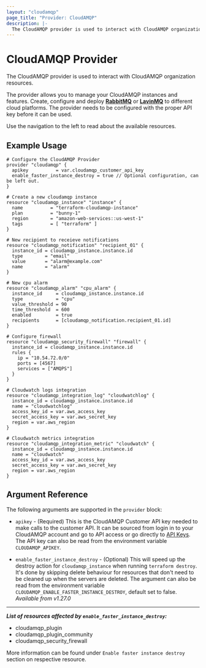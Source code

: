 ```yaml
---
layout: "cloudamqp"
page_title: "Provider: CloudAMQP"
description: |-
  The CloudAMQP provider is used to interact with CloudAMQP organization resources.
---
```


# CloudAMQP Provider

The CloudAMQP provider is used to interact with CloudAMQP organization resources.

The provider allows you to manage your CloudAMQP instances and features. Create, configure and deploy [**RabbitMQ**](https://www.rabbitmq.com/) or [**LavinMQ**](https://lavinmq.com/) to different cloud platforms. The provider needs to be configured with the proper API key before it can be used.

Use the navigation to the left to read about the available resources.

## Example Usage

```hcl
# Configure the CloudAMQP Provider
provider "cloudamqp" {
  apikey          = var.cloudamqp_customer_api_key
  enable_faster_instance_destroy = true // Optional configuration, can be left out.
}

# Create a new cloudamqp instance
resource "cloudamqp_instance" "instance" {
  name          = "terraform-cloudamqp-instance"
  plan          = "bunny-1"
  region        = "amazon-web-services::us-west-1"
  tags          = [ "terraform" ]
}

# New recipient to receieve notifications
resource "cloudamqp_notification" "recipient_01" {
  instance_id = cloudamqp_instance.instance.id
  type        = "email"
  value       = "alarm@example.com"
  name        = "alarm"
}

# New cpu alarm
resource "cloudamqp_alarm" "cpu_alarm" {
  instance_id     = cloudamqp_instance.instance.id
  type            = "cpu"
  value_threshold = 90
  time_threshold  = 600
  enabled         = true
  recipients      = [cloudamqp_notification.recipient_01.id]
}

# Configure firewall
resource "cloudamqp_security_firewall" "firewall" {
  instance_id = cloudamqp_instance.instance.id
  rules {
    ip = "10.54.72.0/0"
    ports = [4567]
    services = ["AMQPS"]
  }
}

# Cloudwatch logs integration
resource "cloudamqp_integration_log" "cloudwatchlog" {
  instance_id = cloudamqp_instance.instance.id
  name = "cloudwatchlog"
  access_key_id = var.aws_access_key
  secret_access_key = var.aws_secret_key
  region = var.aws_region
}

# Cloudwatch metrics integration
resource "cloudamqp_integration_metric" "cloudwatch" {
  instance_id = cloudamqp_instance.instance.id
  name = "cloudwatch"
  access_key_id = var.aws_access_key
  secret_access_key = var.aws_secret_key
  region = var.aws_region
}
```

## Argument Reference

The following arguments are supported in the `provider` block:

* `apikey` - (Required) This is the CloudAMQP Customer API key needed to make calls to the customer API.
             It can be sourced from login in to your CloudAMQP account and go to API access or go
             directly to [API Keys](https://customer.cloudamqp.com/apikeys).
             The API key can also be read from the environment variable `CLOUDAMQP_APIKEY`.

* `enable_faster_instance_destroy` - (Optional) This will speed up the destroy action for `cloudamqp_instance`
                                      when running `terraform destroy`. It's done by skipping delete behaviour
                                      for resources that don't need to be cleaned up when the servers are deleted.
                                      The argument can also be read from the environment variable
                                      `CLOUDAMQP_ENABLE_FASTER_INSTANCE_DESTROY`, default set to false.
                                      *Available from v1.27.0*

___

***List of resources affected by `enable_faster_instance_destroy`:***

* cloudamqp_plugin
* cloudamqp_plugin_community
* cloudamqp_security_firewall

More information can be found under `Enable faster instance destroy` section on respective resource.
